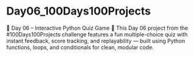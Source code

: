 # Day06_100Days100Projects
🎯 Day 06 – Interactive Python Quiz Game 🐍 This Day 06 project from the #100Days100Projects challenge features a fun multiple-choice quiz with instant feedback, score tracking, and replayability — built using Python functions, loops, and conditionals for clean, modular code.
